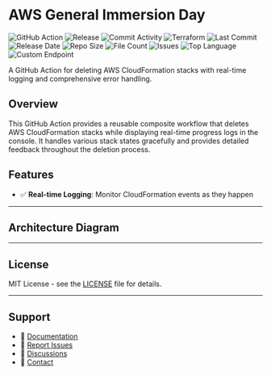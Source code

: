 # AWS General Immersion Day

![GitHub Action](https://img.shields.io/badge/GitHub-Action-blue?logo=github)&nbsp;![Release](https://github.com/subhamay-bhattacharyya/0401-general-tf/actions/workflows/release.yaml/badge.svg)&nbsp;![Commit Activity](https://img.shields.io/github/commit-activity/t/subhamay-bhattacharyya/0401-general-tf)&nbsp;![Terraform](https://img.shields.io/badge/AWS-Terraform-orange?logo=amazonaws)&nbsp;![Last Commit](https://img.shields.io/github/last-commit/subhamay-bhattacharyya/0401-general-tf)&nbsp;![Release Date](https://img.shields.io/github/release-date/subhamay-bhattacharyya/0401-general-tf)&nbsp;![Repo Size](https://img.shields.io/github/repo-size/subhamay-bhattacharyya/0401-general-tf)&nbsp;![File Count](https://img.shields.io/github/directory-file-count/subhamay-bhattacharyya/0401-general-tf)&nbsp;![Issues](https://img.shields.io/github/issues/subhamay-bhattacharyya/0401-general-tf)&nbsp;![Top Language](https://img.shields.io/github/languages/top/subhamay-bhattacharyya/0401-general-tf)&nbsp;![Custom Endpoint](https://img.shields.io/endpoint?url=https://gist.githubusercontent.com/bsubhamay/7e98cc7f4d6f895fbd9d3036e882d77c/raw/0401-general-tf.json?)


A GitHub Action for deleting AWS CloudFormation stacks with real-time logging and comprehensive error handling.

## Overview

This GitHub Action provides a reusable composite workflow that deletes AWS CloudFormation stacks while displaying real-time progress logs in the console. It handles various stack states gracefully and provides detailed feedback throughout the deletion process.

## Features

- ✅ **Real-time Logging**: Monitor CloudFormation events as they happen

---

## Architecture Diagram


---

## License

MIT License - see the [LICENSE](LICENSE) file for details.

---

## Support

- 📖 [Documentation](https://github.com/subhamay-bhattacharyya/0401-general-tf/wiki)
- 🐛 [Report Issues](https://github.com/subhamay-bhattacharyya/0401-general-tf/issues)
- 💬 [Discussions](https://github.com/subhamay-bhattacharyya/0401-general-tf/discussions)
- 📧 [Contact](mailto:support@subhamay.aws@gmail.com)